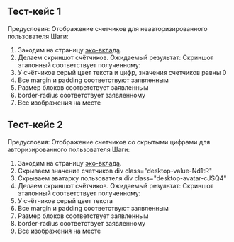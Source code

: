 ## Тест-кейс 1

Предусловия:
Отображение счетчиков для неавторизированного пользователя 
Шаги:
1. Заходим на страницу [эко-вклада](https://www.avito.ru/avito-care/eco-impact).
2. Делаем скриншот счётчиков.
Ожидаемый результат: 
Скриншот эталонный соответствует полученному:
1. У счётчиков серый цвет текста и цифр, значения счетчиков равны 0
2. Все margin и padding соответствуют заявленным
3. Размер блоков соответствует заявленным
4. border-radius соответствует заявленному
5. Все изображения на месте



## Тест-кейс 2
Предусловия:
Отображение счетчиков со скрытыми цифрами для авторизированного пользователя
Шаги:
1. Заходим на страницу [эко-вклада](https://www.avito.ru/avito-care/eco-impact).
2. Скрываем значение счетчиков div class="desktop-value-Nd1tR"
3. Скрываем аватарку пользователя div class="desktop-avatar-cJSQ4"
4. Делаем скриншот счётчиков.
Ожидаемый результат: 
Скриншот эталонный соответствует полученному:
1. У счётчиков серый цвет текста
2. Все margin и padding соответствуют заявленным
3. Размер блоков соответствует заявленным
4. border-radius соответствует заявленному
5. Все изображения на месте


